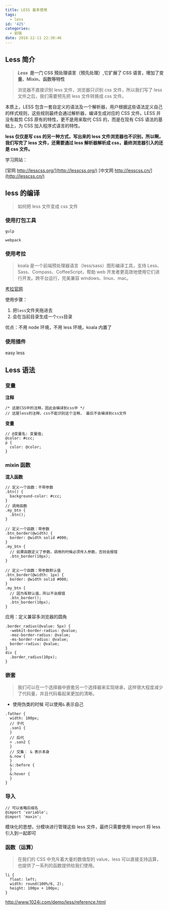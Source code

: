 ```yaml
---
title: LESS 基本使用
tags:
  - less
id: '425'
categories:
  - 前端
date: 2018-12-11 22:30:46
---
```


## Less 简介

> ***Less*  是一门 CSS 预处理语言（预先处理）,它扩展了 CSS 语言，增加了变量、Mixin、函数等特性**
>
> 浏览器不直接识别 less 文件，浏览器只识别 css 文件，所以我们写了 less 文件之后，我们需要预先把 less 文件转换成 css 文件。

本质上，LESS 包含一套自定义的语法及一个解析器，用户根据这些语法定义自己的样式规则，这些规则最终会通过解析器，编译生成对应的 CSS 文件。LESS 并没有裁剪 CSS 原有的特性，更不是用来取代 CSS 的，而是在现有 CSS 语法的基础上，为 CSS 加入程序式语言的特性。

**less 仅仅是写 css 的另一种方式，写出来的 less 文件浏览器也不识别，所以啊，我们写完了 less 文件，还需要通过 less 解析器解析成 css，最终浏览器引入的还是 css 文件。**

学习网站：

[官网 http://lesscss.org/](http://lesscss.org/)
[中文网 http://lesscss.cn/](http://lesscss.cn/)

## less 的编译

> 如何把 less 文件变成 css 文件

### 使用打包工具

`gulp`

`webpack`

### 使用考拉

> koala 是一个前端预处理器语言（less/sass）图形编译工具，支持 Less、Sass、Compass、CoffeeScript，帮助 web 开发者更高效地使用它们进行开发。跨平台运行，完美兼容 windows、linux、mac。

[考拉官网](http://koala-app.com/index-zh.html)

使用步骤：

1. 把`less`文件夹拖进去
2. 会在当前目录生成一个`css`目录

优点：不用 node 环境，不用 less 环境，koala 内置了

### 使用插件

easy less

## Less 语法

### 变量

**注释**

```less
/* 这是CSS中的注释，因此会编译到css中 */
// 这是less的注释，css不能识别这个注释， 最后不会编译到css文件
```

**变量**

```less
// @变量名: 变量值;
@color: #ccc;
p {
  color: @color;
}
```

### mixin 函数

**混入函数**

```less
// 定义一个函数：不带参数
.btn() {
  background-color: #ccc;
}
// 调用函数
.my_btn {
  .btn();
}

// 定义一个函数：带参数
.btn_border(@width) {
  border: @width solid #000;
}
.my_btn {
  // 如果函数定义了参数，调用的时候必须传入参数，否则会报错
  .btn_border(10px);
}

// 定义一个函数：带参数默认值
.btn_border(@width: 1px) {
  border: @width solid #000;
}
.my_btn {
  // 因为有默认值，所以不会报错
  .btn_border();
  .btn_border(10px);
}
```

应用：定义兼容多浏览器的圆角

```less
.border_radius(@value: 5px) {
  -webkit-border-radius: @value;
  -moz-border-radius: @value;
  -ms-border-radius: @value;
  border-radius: @value;
}
div {
  .border_radius(10px);
}
```

### 嵌套

> 我们可以在一个选择器中嵌套另一个选择器来实现继承，这样很大程度减少了代码量，并且代码看起来更加的清晰。

- 使用伪类的时候 可以使用`&` 表示自己

```less
.father {
  width: 100px;
  // 子代
  .son1 {
  }
  // 后代
  > .son2 {
  }
  // 交集： & 表示本身
  &.now {
  }
  &::before {
  }
  &:hover {
  }
}
```

### 导入

```less
// 可以省略后缀名
@import 'variable';
@import 'maxin';
```

模块化的思想，分模块进行管理这些 less 文件，最终只需要使用 import 将 less 引入到一起即可

### 函数（运算）

> 在我们的 CSS 中充斥着大量的数值型的 value，less 可以直接支持运算，也提供了一系列的函数提供给我们使用。

```
li {
  float: left;
  width: round(100%/6, 2);
  height: 100px + 100px;
}
```

http://www.1024i.com/demo/less/reference.html
